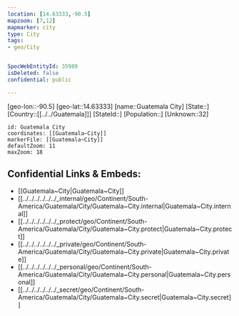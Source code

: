```yaml
---
location: [14.63333,-90.5]
mapzoom: [7,12] 
mapmarker: city 
type: City
tags:
- geo/City


SpocWebEntityId: 35989
isDeleted: false
confidential: public

---
```

[geo-lon::-90.5]
[geo-lat::14.63333]
[name::Guatemala City]
[State::]
[Country::[[../../Guatemala]]]
[StateId::]
[Population::]
[Unknown::32]


```leaflet
id: Guatemala City
coordinates: [[Guatemala~City]]
markerFile: [[Guatemala~City]]
defaultZoom: 11 
maxZoom: 18
```


## Confidential Links & Embeds: 
- [[Guatemala~City|Guatemala~City]] 
- [[../../../../../../_internal/geo/Continent/South-America/Guatemala/City/Guatemala~City.internal|Guatemala~City.internal]] 
- [[../../../../../../_protect/geo/Continent/South-America/Guatemala/City/Guatemala~City.protect|Guatemala~City.protect]] 
- [[../../../../../../_private/geo/Continent/South-America/Guatemala/City/Guatemala~City.private|Guatemala~City.private]] 
- [[../../../../../../_personal/geo/Continent/South-America/Guatemala/City/Guatemala~City.personal|Guatemala~City.personal]] 
- [[../../../../../../_secret/geo/Continent/South-America/Guatemala/City/Guatemala~City.secret|Guatemala~City.secret]] 
